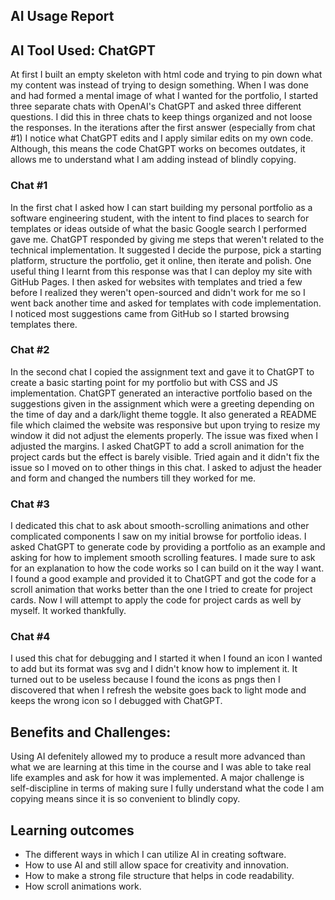 ## AI Usage Report

## AI Tool Used: ChatGPT

At first I built an empty skeleton with html code and trying to pin down what my content was instead of trying to design something. When I was done and had formed a mental image of what I wanted for the portfolio, I started three separate chats with OpenAI's ChatGPT and asked three different questions. I did this in three chats to keep things organized and not loose the responses. In the iterations after the first answer (especially from chat #1) I notice what ChatGPT edits and I apply similar edits on my own code. Although, this means the code ChatGPT works on becomes outdates, it allows me to understand what I am adding instead of blindly copying.



### Chat #1
In the first chat I asked how I can start building my personal portfolio as a software engineering student, with the intent to find places to search for templates or ideas outside of what the basic Google search I performed gave me. ChatGPT responded by giving me steps that weren't related to the technical implementation. It suggested I decide the purpose, pick a starting platform, structure the portfolio, get it online, then iterate and polish. One useful thing I learnt from this response was that I can deploy my site with GitHub Pages. I then asked for websites with templates and tried a few before I realized they weren't open-sourced and didn't work for me so I went back another time and asked for templates with code implementation. I noticed most suggestions came from GitHub so I started browsing templates there. 



### Chat #2
In the second chat I copied the assignment text and gave it to ChatGPT to create a basic starting point for my portfolio but with CSS and JS implementation. ChatGPT generated an interactive portfolio based on the suggestions given in the assignment which were a greeting depending on the time of day and a dark/light theme toggle. It also generated a README file which claimed the website was responsive but upon trying to resize my window it did not adjust the elements properly. The issue was fixed when I adjusted the margins. I asked ChatGPT to add a scroll animation for the project cards but the effect is barely visible. Tried again and it didn't fix the issue so I moved on to other things in this chat. I asked to adjust the header and form and changed the numbers till they worked for me.



### Chat #3
I dedicated this chat to ask about smooth-scrolling animations and other complicated components I saw on my initial browse for portfolio ideas. I asked ChatGPT to generate code by providing a portfolio as an example and asking for how to implement smooth scrolling features. I made sure to ask for an explanation to how the code works so I can build on it the way I want. I found a good example and provided it to ChatGPT and got the code for a scroll animation that works better than the one I tried to create for project cards. Now I will attempt to apply the code for project cards as well by myself. It worked thankfully.



### Chat #4
I used this chat for debugging and I started it when I found an icon I wanted to add but its format was svg and I didn't know how to implement it. It turned out to be useless because I found the icons as pngs then I discovered that when I refresh the website goes back to light mode and keeps the wrong icon so I debugged with ChatGPT.



## Benefits and Challenges:
Using AI defenitely allowed my to produce a result more advanced than what we are learning at this time in the course and I was able to take real life examples and ask for how it was implemented. A major challenge is self-discipline in terms of making sure I fully understand what the code I am copying means since it is so convenient to blindly copy.


## Learning outcomes
- The different ways in which I can utilize AI in creating software. 
- How to use AI and still allow space for creativity and innovation.
- How to make a strong file structure that helps in code readability.
- How scroll animations work.
